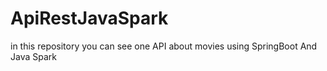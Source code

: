 # ApiRestJavaSpark

in this repository you can see one API about movies using SpringBoot And Java Spark
